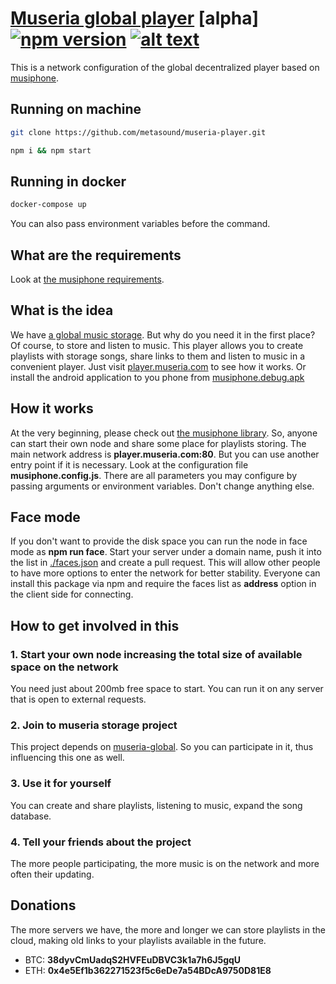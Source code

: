 # [Museria global player](https://github.com/metasound/museria-global-ms/) [alpha] [![npm version](https://badge.fury.io/js/museria-player.svg)](https://badge.fury.io/js/spreadable) [![alt text](https://img.shields.io/badge/Community-Chat-blueChat?style=flat-square&amp;logo=telegram)](https://t.me/museria)

This is a network configuration of the global decentralized player based on [musiphone](https://github.com/metasound/musiphone/).

## Running on machine

```bash
git clone https://github.com/metasound/museria-player.git
```

```bash
npm i && npm start
```

## Running in docker

```bash
docker-compose up
```

You can also pass environment variables before the command.

## What are the requirements
Look at [the musiphone requirements](https://github.com/metasound/musiphone/#what-are-the-requirements).

## What is the idea
We have [a global music storage](https://github.com/metasound/museria-global-ms/). But why do you need it in the first place? Of course, to store and listen to music. This player allows you to create playlists with storage songs, share links to them and listen to music in a convenient player. Just visit [player.museria.com](http://player.museria.com) to see how it works. Or install the android application to you phone from [musiphone.debug.apk](https://github.com/metasound/museria-player/blob/master/musiphone.debug.apk)

## How it works
At the very beginning, please check out [the musiphone library](https://github.com/metasound/musiphone/).
So, anyone can start their own node and share some place for playlists storing. 
The main network address is __player.museria.com:80__. But you can use another entry point if it is necessary. Look at the configuration file __musiphone.config.js__. There are all parameters you may configure by passing arguments or environment variables. Don't change anything else.

## Face mode
If you don't want to provide the disk space you can run the node in face mode as **npm run face**. Start your server under a domain name, push it into the list in [./faces.json](https://github.com/metasound/museria-player/blob/master/faces.json) and create a pull request. This will allow other people to have more options to enter the network for better stability. Everyone can install this package via npm and require the faces list as **address** option in the client side for connecting.

## How to get involved in this

### 1. Start your own node increasing the total size of available space on the network
You need just about 200mb free space to start. You can run it on any server that is open to external requests.

### 2. Join to museria storage project
This project depends on [museria-global](https://github.com/metasound/museria-global-ms/). So you can participate in it, thus influencing this one as well.

### 3. Use it for yourself
You can create and share playlists, listening to music, expand the song database.

### 4. Tell your friends about the project
The more people participating, the more music is on the network and more often their updating.

## Donations
The more servers we have, the more and longer we can store playlists in the cloud, making old links to your playlists available in the future. 

* BTC: __38dyvCmUadqS2HVFEuDBVC3k1a7h6J5gqU__
* ETH: __0x4e5Ef1b362271523f5c6eDe7a54BDcA9750D81E8__


